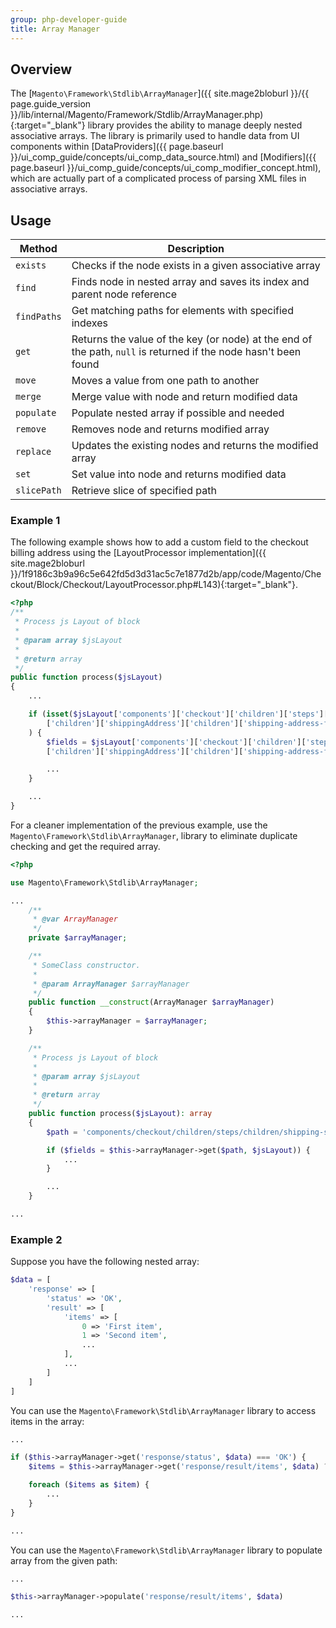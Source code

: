 ```yaml
---
group: php-developer-guide
title: Array Manager
---
```


## Overview

The [`Magento\Framework\Stdlib\ArrayManager`]({{ site.mage2bloburl }}/{{ page.guide_version }}/lib/internal/Magento/Framework/Stdlib/ArrayManager.php){:target="_blank"} library provides the ability to manage deeply nested associative arrays.
The library is primarily used to handle data from UI components within [DataProviders]({{ page.baseurl }}/ui_comp_guide/concepts/ui_comp_data_source.html) and [Modifiers]({{ page.baseurl }}/ui_comp_guide/concepts/ui_comp_modifier_concept.html), which are actually part of a complicated process of parsing XML files in associative arrays.

## Usage

|Method|Description|
|--- |--- |
| `exists` | Checks if the node exists in a given associative array |
| `find` | Finds node in nested array and saves its index and parent node reference |
| `findPaths` | Get matching paths for elements with specified indexes |
| `get` | Returns the value of the key (or node) at the end of the path, `null` is returned if the node hasn't been found |
| `move` | Moves a value from one path to another |
| `merge` | Merge value with node and return modified data |
| `populate` | Populate nested array if possible and needed |
| `remove` | Removes node and returns modified array |
| `replace` | Updates the existing nodes and returns the modified array |
| `set` | Set value into node and returns modified data |
| `slicePath` | Retrieve slice of specified path |

### Example 1

The following example shows how to add a custom field to the checkout billing address using the [LayoutProcessor implementation]({{ site.mage2bloburl }}/1f9186c3b9a96c5e642fd5d3d31ac5c7e1877d2b/app/code/Magento/Checkout/Block/Checkout/LayoutProcessor.php#L143){:target="_blank"}.

```php
<?php
/**
 * Process js Layout of block
 *
 * @param array $jsLayout
 *
 * @return array
 */
public function process($jsLayout)
{
    ...

    if (isset($jsLayout['components']['checkout']['children']['steps']['children']['shipping-step']
        ['children']['shippingAddress']['children']['shipping-address-fieldset']['children'])
    ) {
        $fields = $jsLayout['components']['checkout']['children']['steps']['children']['shipping-step']
        ['children']['shippingAddress']['children']['shipping-address-fieldset']['children'];

        ...
    }

    ...
}
```

For a cleaner implementation of the previous example, use the `Magento\Framework\Stdlib\ArrayManager`, library to eliminate duplicate checking and get the required array.

```php
<?php

use Magento\Framework\Stdlib\ArrayManager;

...
    /**
     * @var ArrayManager
     */
    private $arrayManager;

    /**
     * SomeClass constructor.
     *
     * @param ArrayManager $arrayManager
     */
    public function __construct(ArrayManager $arrayManager)
    {
        $this->arrayManager = $arrayManager;
    }

    /**
     * Process js Layout of block
     *
     * @param array $jsLayout
     *
     * @return array
     */
    public function process($jsLayout): array
    {
        $path = 'components/checkout/children/steps/children/shipping-step/children/shippingAddress/children/shipping-address-fieldset/children';

        if ($fields = $this->arrayManager->get($path, $jsLayout)) {
            ...
        }

        ...
    }

...

```

### Example 2

Suppose you have the following nested array:

```php
$data = [
    'response' => [
        'status' => 'OK',
        'result' => [
            'items' => [
                0 => 'First item',
                1 => 'Second item',
                ...
            ],
            ...
        ]
    ]
]
```

You can use the  `Magento\Framework\Stdlib\ArrayManager` library to access items in the array:

```php
...

if ($this->arrayManager->get('response/status', $data) === 'OK') {
    $items = $this->arrayManager->get('response/result/items', $data) ?? [];

    foreach ($items as $item) {
        ...
    }
}

...
```

You can use the  `Magento\Framework\Stdlib\ArrayManager` library to populate array from the given path:

```php
...

$this->arrayManager->populate('response/result/items', $data)

...
```
